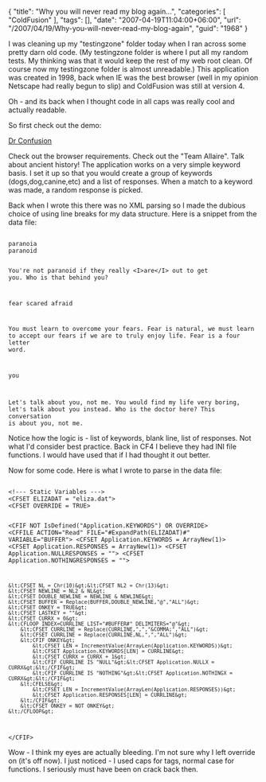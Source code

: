 {
	"title": "Why you will never read my blog again...",
	"categories": [
		"ColdFusion"
	],
	"tags": [],
	"date": "2007-04-19T11:04:00+06:00",
	"url": "/2007/04/19/Why-you-will-never-read-my-blog-again",
	"guid": "1968"
}

I was cleaning up my "testingzone" folder today when I ran across some pretty darn old code. (My testingzone folder is where I put all my random tests. My thinking was that it would keep the rest of my web root clean. Of course now my testingzone folder is almost unreadable.) This application was created in 1998, back when IE was the best browser (well in my opinion Netscape had really begun to slip) and ColdFusion was still at version 4.

Oh - and its back when I thought code in all caps was really cool and actually readable.
<!--more-->
So first check out the demo:

<a href="http://ray.camdenfamily.com/demos/drconfusion/">Dr Confusion</a>

Check out the browser requirements. Check out the "Team Allaire". Talk about ancient history! The application works on a very simple keyword basis. I set it up so that you would create a group of keywords (dogs,dog,canine,etc) and a list of responses. When a match to a keyword was made, a random response is picked.

Back when I wrote this there was no XML parsing so I made the dubious choice of using line breaks for my data structure. Here is a snippet from the data file:

<code>
paranoia
paranoid

You're not paranoid if they really &lt;I&gt;are&lt;/I&gt; out to get you.
Who is that behind you?

fear
scared
afraid

You must learn to overcome your fears.
Fear is natural, we must learn to accept our fears if we are to truly enjoy life.
Fear is a four letter word.

you

Let's talk about you, not me.
You would find my life very boring, let's talk about you instead.
Who is the doctor here?
This conversation is about you, not me.
</code>

Notice how the logic is - list of keywords, blank line, list of responses. Not what I'd consider best practice. Back in CF4 I believe they had INI file functions. I would have used that if I had thought it out better. 

Now for some code. Here is what I wrote to parse in the data file:

<code>
&lt;!--- Static Variables ---&gt;
&lt;CFSET ELIZADAT = "eliza.dat"&gt;
&lt;CFSET OVERRIDE = TRUE&gt;

&lt;CFIF NOT IsDefined("Application.KEYWORDS") OR OVERRIDE&gt;
	&lt;CFFILE ACTION="Read" FILE="#ExpandPath(ELIZADAT)#" VARIABLE="BUFFER"&gt;
	&lt;CFSET Application.KEYWORDS = ArrayNew(1)&gt;
	&lt;CFSET Application.RESPONSES = ArrayNew(1)&gt;
	&lt;CFSET Application.NULLRESPONSES = ""&gt;
	&lt;CFSET Application.NOTHINGRESPONSES = ""&gt;
	
	&lt;CFSET NL = Chr(10)&gt;&lt;CFSET NL2 = Chr(13)&gt;
	&lt;CFSET NEWLINE = NL2 & NL&gt;
	&lt;CFSET DOUBLE_NEWLINE = NEWLINE & NEWLINE&gt;
	&lt;CFSET BUFFER = Replace(BUFFER,DOUBLE_NEWLINE,"@","ALL")&gt;
	&lt;CFSET ONKEY = TRUE&gt;
	&lt;CFSET LASTKEY = ""&gt;
	&lt;CFSET CURRX = 0&gt;
	&lt;CFLOOP INDEX=CURRLINE LIST="#BUFFER#" DELIMITERS="@"&gt;
		&lt;CFSET CURRLINE = Replace(CURRLINE,",","&COMMA;","ALL")&gt;
		&lt;CFSET CURRLINE = Replace(CURRLINE,NL,",","ALL")&gt;
		&lt;CFIF ONKEY&gt;
			&lt;CFSET LEN = IncrementValue(ArrayLen(Application.KEYWORDS))&gt;
			&lt;CFSET Application.KEYWORDS[LEN] = CURRLINE&gt;
			&lt;CFSET CURRX = CURRX + 1&gt;
			&lt;CFIF CURRLINE IS "NULL"&gt;&lt;CFSET Application.NULLX = CURRX&gt;&lt;/CFIF&gt;
			&lt;CFIF CURRLINE IS "NOTHING"&gt;&lt;CFSET Application.NOTHINGX = CURRX&gt;&lt;/CFIF&gt;
		&lt;CFELSE&gt;
			&lt;CFSET LEN = IncrementValue(ArrayLen(Application.RESPONSES))&gt;
			&lt;CFSET Application.RESPONSES[LEN] = CURRLINE&gt;
		&lt;/CFIF&gt;
		&lt;CFSET ONKEY = NOT ONKEY&gt;
	&lt;/CFLOOP&gt;
&lt;/CFIF&gt;
</code>

Wow - I think my eyes are actually bleeding. I'm not sure why I left override on (it's off now). I just noticed - I used caps for tags, normal case for functions. I seriously must have been on crack back then.
